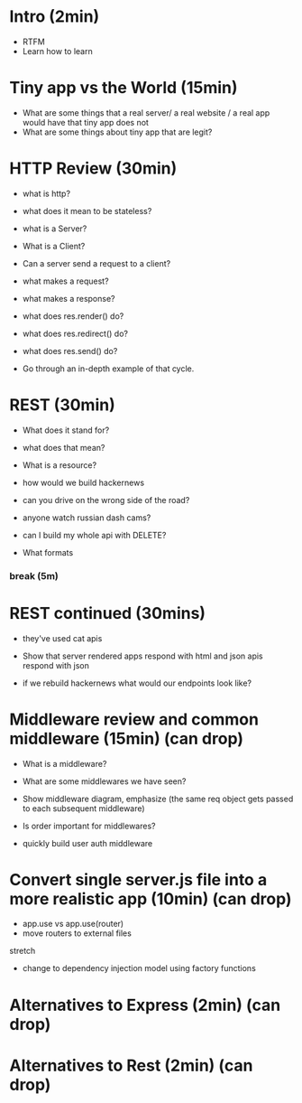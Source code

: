 # Intro (2min)

- RTFM
- Learn how to learn

# Tiny app vs the World (15min)

- What are some things that a real server/ a real website / a real app would have that tiny app does not
- What are some things about tiny app that are legit?

#  HTTP Review (30min)

- what is http?
- what does it mean to be stateless?
- what is a Server?
- What is a Client?
- Can a server send a request to a client?
- what makes a request?
- what makes a response?

- what does res.render() do?
- what does res.redirect() do?
- what does res.send() do?

- Go through an in-depth example of that cycle.

# REST (30min)
- What does it stand for?
- what does that mean?
- What is a resource?

- how would we build hackernews

- can you drive on the wrong side of the road?
- anyone watch russian dash cams?

- can I build my whole api with DELETE?

- What formats

### break (5m)

# REST continued (30mins)
- they've used cat apis
- Show that server rendered apps respond with html and json apis respond with json

- if we rebuild hackernews what would our endpoints look like?

# Middleware review and common middleware (15min) (can drop)

- What is a middleware?
- What are some middlewares we have seen?
- Show middleware diagram, emphasize (the same req object gets passed to each subsequent middleware)
- Is order important for middlewares?

- quickly build user auth middleware

# Convert single server.js file into a more realistic app (10min) (can drop)
- app.use vs app.use(router)
- move routers to external files

stretch
- change to dependency injection model using factory functions

# Alternatives to Express (2min) (can drop)
# Alternatives to Rest (2min) (can drop)
